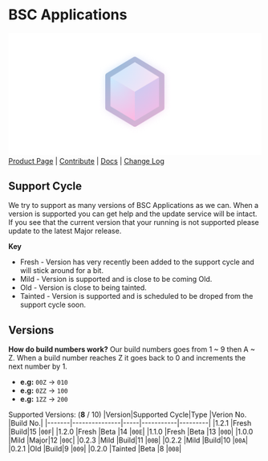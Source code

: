 # BSC Applications
![BSC Applications Logo](https://github.com/BitSoftwareCo/BSC-Applications/raw/main/BSC%20Applications/Assets/SplashScreen.scale-200.png)
[Product Page](https://bitsoftwareco.github.io) | [Contribute](https://github.com/BitSoftwareCo/BSC-Applications/blob/main/contribute.md#contribute-to-bsc-applications) | [Docs](https://bitsoftwareco.github.io/docs/BSC-Applications.html) | [Change Log](https://bitsoftwareco.github.io/changelog/BSC-Applications.html)

## Support Cycle
We try to support as many versions of BSC Applications as we can. When a version is supported you can get help and the update service will be intact. If you see that the current version that your running is not supported please update to the latest Major release.

**Key**
- Fresh - Version has very recently been added to the support cycle and will stick around for a bit.
- Mild - Version is supported and is close to be coming Old.
- Old - Version is close to being tainted.
- Tainted - Version is supported and is scheduled to be droped from the support cycle soon.

## Versions
**How do build numbers work?**
Our build numbers goes from 1 ~ 9 then A ~ Z. When a build number reaches Z it goes back to 0 and increments the next number by 1.
- **e.g:** ```00Z``` -> ```010```
- **e.g:** ```0ZZ``` -> ```100```
- **e.g:** ```1ZZ``` -> ```200```

Supported Versions: (**8** / 10)
|Version|Supported Cycle|Type |Verion No. |Build No.|
|-------|---------------|-----|-----------|---------|
|1.2.1  |Fresh          |Build|15         |```00F```|
|1.2.0  |Fresh          |Beta |14         |```00E```|
|1.1.0  |Fresh          |Beta |13         |```00D```|
|1.0.0  |Mild           |Major|12         |```00C```|
|0.2.3  |Mild           |Build|11         |```00B```|
|0.2.2  |Mild           |Build|10         |```00A```|
|0.2.1  |Old            |Build|9          |```009```|
|0.2.0  |Tainted        |Beta |8          |```008```|
